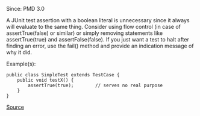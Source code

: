 Since: PMD 3.0

A JUnit test assertion with a boolean literal is unnecessary since it always will evaluate to the same thing.
Consider using flow control (in case of assertTrue(false) or similar) or simply removing
statements like assertTrue(true) and assertFalse(false).  If you just want a test to halt after finding
an error, use the fail() method and provide an indication message of why it did.

Example(s):
```
public class SimpleTest extends TestCase {
	public void testX() {
		assertTrue(true);		 // serves no real purpose
	}
}
```

[Source](https://pmd.github.io/pmd-5.5.4/pmd-java/rules/java/junit.html#UnnecessaryBooleanAssertion)
